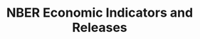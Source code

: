 ---
contributors: NBER
cost: None
description: Regularly-updated and archived index of economic indicators, including
  interest rates, stock reserves, home sales, labour statistics and productivity.
  This page is updated Monday-Friday.
last_edit: Wed, 05 Apr 2023 15:40:00 GMT
location: https://back.nber.org/releases/
maintained_by: NBER
shortname: nber_indicators
tags:
- metrics
- economy
- trade
- productivity
- growth
- indicators
title: NBER Economic Indicators and Releases
uuid: 0a69b187-6d79-4ee8-999c-3295571e76db
versioning: 'yes'
---